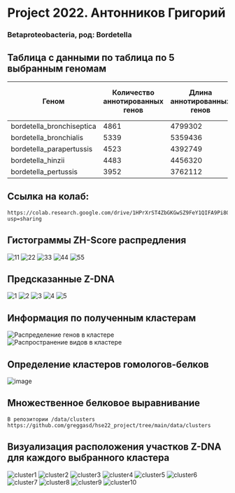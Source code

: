 # Project 2022. Антонников Григорий
### Betaproteobacteria, род: Bordetella

## Таблица с данными по таблица по 5 выбранным геномам

| Геном | Количество аннотированных генов| Длина аннотированных генов | Доля аннотированных генов | Суммарная длина Z-DNA | Количество Z-DNA | Количество Z-DNA, где zh-score > 500
| -- | -- | -- | -- |  -- |  -- |  -- |
| bordetella_bronchiseptica | 4861 | 4799302	 |  92.3%	 |  1536834 |   5199761	 |  155395 |  
| bordetella_bronchialis	  | 5339 | 5359436	 | 89.8%   |	1493256 |   5966919	 |  150799 | 
| bordetella_parapertussis  | 4523 | 4392749   |	92%	   |  1398774 |   4773835	 |  141468 |  
| bordetella_hinzii         | 4483 | 4456320	 | 92.7%   |	1135128 |   4809490  |	115337 | 
| bordetella_pertussis      | 3952 | 3762112	 | 92%	   | 1126186  |   4088701	 | 113916  |

## Ссылка на колаб:

```
https://colab.research.google.com/drive/1HPrXrST4ZbGKGwSZ9FeY1QIFA9Pi8Osy?usp=sharing
```

## Гистограммы ZH-Score распредления

![11](https://user-images.githubusercontent.com/93208971/173881880-9e32f453-f6d5-4fd6-87b5-5f56e7170d09.png)
![22](https://user-images.githubusercontent.com/93208971/173881885-2e7d4b2b-d786-4bae-89a7-b3c584a0006f.png)
![33](https://user-images.githubusercontent.com/93208971/173881888-4745bd2c-4b9b-4d27-9463-bf89e1eae904.png)
![44](https://user-images.githubusercontent.com/93208971/173881889-203d815c-de8f-4da3-a4b5-8a4d69f99ddf.png)
![55](https://user-images.githubusercontent.com/93208971/173881893-6c6ec4b4-c788-48a9-a5dc-9f6fbf033143.png)

## Предсказанные Z-DNA

![1](https://user-images.githubusercontent.com/93208971/173882584-13a35240-b52f-49f2-8122-d6f298e0ccc8.png)
![2](https://user-images.githubusercontent.com/93208971/173882589-b9e7d2b3-6c5c-4aa3-ba4a-4c6910250c7d.png)
![3](https://user-images.githubusercontent.com/93208971/173882594-9ed4fc00-3f74-490a-a315-930e1c06e7ce.png)
![4](https://user-images.githubusercontent.com/93208971/173882598-2411337e-a7ec-4e94-9b9b-8c008175617b.png)
![5](https://user-images.githubusercontent.com/93208971/173882603-77d21034-201a-4210-9950-973c5138268c.png)

## Информация по полученным кластерам
![Распределение генов в кластере](https://user-images.githubusercontent.com/93208971/173884244-dce260bc-7357-426e-a5dd-c71270f82560.png)
![Распространение видов в кластере](https://user-images.githubusercontent.com/93208971/173884657-9669496f-eac1-4bf4-9098-bb4acb88e817.png)


## Определение кластеров гомологов-белков

![image](https://user-images.githubusercontent.com/93208971/173889353-d0f33f76-450f-46e4-aeca-50ae016e4e5d.png)

## Множественное белковое выравнивание 
```
В репозитории /data/clusters
https://github.com/greggasd/hse22_project/tree/main/data/clusters
```

## Визуализация расположения участков Z-DNA для каждого выбранного кластера
![cluster1](https://user-images.githubusercontent.com/93208971/173895145-ab7f1c01-fe2d-499f-86fc-d3ad02df2a13.png)
![cluster2](https://user-images.githubusercontent.com/93208971/173895148-7b021088-519a-403d-b12a-e128fb55a6fb.png)
![cluster3](https://user-images.githubusercontent.com/93208971/173895152-4ce5a651-9604-4672-a25e-2eab360038ec.png)
![cluster4](https://user-images.githubusercontent.com/93208971/173895155-553b4875-4525-4a68-b9d3-dd7d61f62b25.png)
![cluster5](https://user-images.githubusercontent.com/93208971/173895158-201599f5-ee09-41f4-a844-dc96a9c38e0b.png)
![cluster6](https://user-images.githubusercontent.com/93208971/173895191-0c13e90f-63c2-4775-ba35-134475a59189.png)
![cluster7](https://user-images.githubusercontent.com/93208971/173895200-23d0f076-18f9-4576-9b36-ca6258f5d6ff.png)
![cluster8](https://user-images.githubusercontent.com/93208971/173895204-771ff0a1-7646-4af4-8798-985c98917373.png)
![cluster9](https://user-images.githubusercontent.com/93208971/173895207-0a22a28e-8667-4af2-9dc3-cb3935e61bde.png)
![cluster10](https://user-images.githubusercontent.com/93208971/173895210-28cc3fed-2cb3-4d2b-b219-92776ef5c77f.png)

